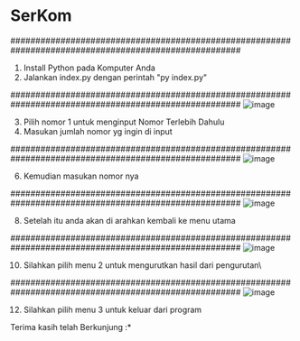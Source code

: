 # SerKom

######################################################################################################
1. Install Python pada Komputer Anda
2. Jalankan index.py dengan perintah "py index.py"

######################################################################################################
![image](https://user-images.githubusercontent.com/34407081/150749947-b79f3f35-8049-499c-ab9d-5c93cca8a713.png)

3. Pilih nomor 1 untuk menginput Nomor Terlebih Dahulu
5. Masukan jumlah nomor yg ingin di input 

######################################################################################################
![image](https://user-images.githubusercontent.com/34407081/150750065-7d34875f-1066-4965-9049-e5e22bb63de5.png)

6. Kemudian masukan nomor nya

######################################################################################################
![image](https://user-images.githubusercontent.com/34407081/150750156-cb71a0e2-7415-469f-90d0-d56a1e725a21.png)

8. Setelah itu anda akan di arahkan kembali ke menu utama

######################################################################################################
![image](https://user-images.githubusercontent.com/34407081/150750230-ecc8e596-ef23-41f3-91f3-b0899e452b98.png)

10. Silahkan pilih menu 2 untuk mengurutkan hasil dari pengurutan\

######################################################################################################
![image](https://user-images.githubusercontent.com/34407081/150750361-7b22e070-ae8c-47fd-a6be-0c21ce27a6fb.png)


12. Silahkan pilih menu 3 untuk keluar dari program

Terima kasih telah Berkunjung :*

